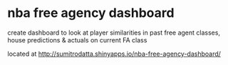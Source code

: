 # nba free agency dashboard

create dashboard to look at player similarities in past free agent classes, house predictions & actuals on current FA class
 
located at http://sumitrodatta.shinyapps.io/nba-free-agency-dashboard/
